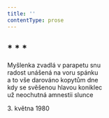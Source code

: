 ```yaml
---
title: ''
contentType: prose
---
```


## \* \* \*

Myšlenka zvadlá v parapetu snu  
radost unášená na voru spánku  
a to vše darováno kopytům dne  
kdy se svěšenou hlavou koniklec  
už neochutná amnestii slunce

3\. května 1980
